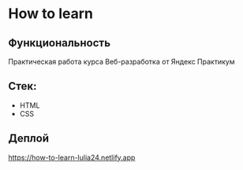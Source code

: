 # How to learn

## Функциональность

Практическая работа курса Веб-разработка от Яндекс Практикум

## Стек:

- HTML
- CSS

## Деплой

https://how-to-learn-lulia24.netlify.app

